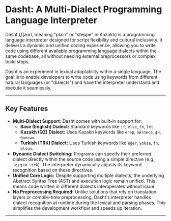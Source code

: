 # Dasht: A Multi-Dialect Programming Language Interpreter

Dasht (Дашт, meaning "plain" or "steppe" in Kazakh) is a programming language interpreter designed for script flexibility and cultural inclusivity. It delivers a dynamic and unified coding experience, allowing you to write code using different available programming language dialects within the same codebase, all without needing external preprocessors or complex build steps.

Dasht is an experiment in lexical adaptability within a single language. The goal is to enable developers to write code using keywords from different natural languages (or "dialects") and have the interpreter understand and execute it seamlessly.

---

## Key Features

* **Multi-Dialect Support:** Dasht comes with built-in support for:
    * **Base (English) Dialect:** Standard keywords like `if`, `else`, `fn`, `let`.
    * **Kazakh (QZ) Dialect:** Uses Kazakh keywords like `егер`, `әйтпесе`, `фн`, `болсын`.
    * **Turkish (TRK) Dialect:** Uses Turkish keywords like `eğer`, `yoksa`, `fn`, `olsun`.
* **Dynamic Dialect Switching:** Programs can specify their preferred dialect directly within the source code using a simple directive (e.g., `~qzq` or `~trk`). The interpreter dynamically adjusts its keyword recognition based on these directives.
* **Unified Core Logic:** Despite supporting multiple dialects, the underlying Abstract Syntax Tree (AST) and execution logic remain unified. This means code written in different dialects interoperates without issue.
* **No Preprocessing Required:** Unlike solutions that rely on translation layers or compile-time preprocessing, Dasht's interpreter handles dialect recognition at runtime during the lexical and parsing phases. This simplifies the development workflow and speeds up iteration.

---